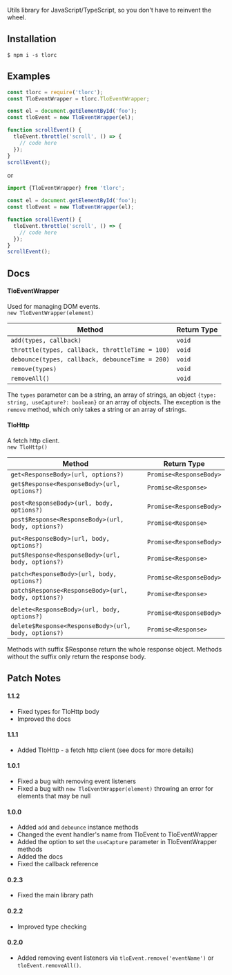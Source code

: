 Utils library for JavaScript/TypeScript, so you don't have to reinvent the wheel.

## Installation
`$ npm i -s tlorc`

## Examples

```js
const tlorc = require('tlorc');
const TloEventWrapper = tlorc.TloEventWrapper;

const el = document.getElementById('foo');
const tloEvent = new TloEventWrapper(el);

function scrollEvent() {
  tloEvent.throttle('scroll', () => {
    // code here
  });
}
scrollEvent();
```
or
```js
import {TloEventWrapper} from 'tlorc';

const el = document.getElementById('foo');
const tloEvent = new TloEventWrapper(el);

function scrollEvent() {
  tloEvent.throttle('scroll', () => {
    // code here
  });
}
scrollEvent();
```

## Docs
#### TloEventWrapper
Used for managing DOM events.\
`new TloEventWrapper(element)`

| Method | Return Type |
| --- | --- |
| `add(types, callback)` | `void` |
| `throttle(types, callback, throttleTime = 100)` | `void` |
| `debounce(types, callback, debounceTime = 200)` | `void` |
| `remove(types)` | `void` |
| `removeAll()` | `void` |

The `types` parameter can be a string, an array of strings, an object `{type: string, useCapture?: boolean}` or 
an array of objects. The exception is the `remove` method, which only takes a string or an array of strings.
#### TloHttp
A fetch http client.\
`new TloHttp()`

| Method | Return Type |
| --- | --- |
| `get<ResponseBody>(url, options?)` | `Promise<ResponseBody>` |
| `get$Response<ResponseBody>(url, options?)` | `Promise<Response>` |
|  |  |
| `post<ResponseBody>(url, body, options?)` | `Promise<ResponseBody>` |
| `post$Response<ResponseBody>(url, body, options?)` | `Promise<Response>` |
|  |  |
| `put<ResponseBody>(url, body, options?)` | `Promise<ResponseBody>` |
| `put$Response<ResponseBody>(url, body, options?)` | `Promise<Response>` |
|  |  |
| `patch<ResponseBody>(url, body, options?)` | `Promise<ResponseBody>` |
| `patch$Response<ResponseBody>(url, body, options?)` | `Promise<Response>` |
|  |  |
| `delete<ResponseBody>(url, body, options?)` | `Promise<ResponseBody>` |
| `delete$Response<ResponseBody>(url, body, options?)` | `Promise<Response>` |

Methods with suffix $Response return the whole response object. Methods without the suffix only return the response body.

## Patch Notes
#### 1.1.2
- Fixed types for TloHttp body
- Improved the docs
#### 1.1.1
- Added TloHttp - a fetch http client (see docs for more details)
#### 1.0.1
- Fixed a bug with removing event listeners
- Fixed a bug with `new TloEventWrapper(element)` throwing an error for elements that may be null
#### 1.0.0
- Added `add` and `debounce` instance methods
- Changed the event handler's name from TloEvent to TloEventWrapper
- Added the option to set the `useCapture` parameter in TloEventWrapper methods
- Added the docs
- Fixed the callback reference
#### 0.2.3
- Fixed the main library path
#### 0.2.2
- Improved type checking
#### 0.2.0
- Added removing event listeners via `tloEvent.remove('eventName')` or `tloEvent.removeAll()`.
